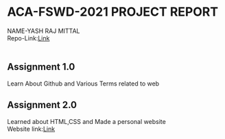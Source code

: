 # ACA-FSWD-2021 PROJECT REPORT
NAME-YASH RAJ MITTAL <br>
Repo-Link:[Link](https://github.com/CoderMittal/ACA-FSWD-2021.git)
<br>
<br>
## Assignment 1.0
Learn About Github and Various Terms related to web
## Assignment 2.0
Learned about HTML,CSS and Made a personal website<br>
Website link:[Link](https://codermittal.github.io/YASH-RAJ-MITTAL/index.html)
